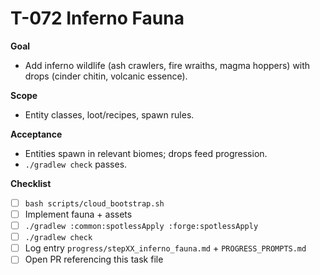 # T-072 Inferno Fauna

**Goal**

- Add inferno wildlife (ash crawlers, fire wraiths, magma hoppers) with drops (cinder chitin, volcanic essence).

**Scope**

- Entity classes, loot/recipes, spawn rules.

**Acceptance**

- Entities spawn in relevant biomes; drops feed progression.
- `./gradlew check` passes.

**Checklist**

- [ ] `bash scripts/cloud_bootstrap.sh`
- [ ] Implement fauna + assets
- [ ] `./gradlew :common:spotlessApply :forge:spotlessApply`
- [ ] `./gradlew check`
- [ ] Log entry `progress/stepXX_inferno_fauna.md` + `PROGRESS_PROMPTS.md`
- [ ] Open PR referencing this task file

